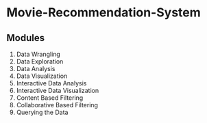 # Movie-Recommendation-System

## Modules

1. Data Wrangling
2. Data Exploration
3. Data Analysis
4. Data Visualization
5. Interactive Data Analysis
6. Interactive Data Visualization
7. Content Based Filtering
8. Collaborative Based Filtering
9. Querying the Data
